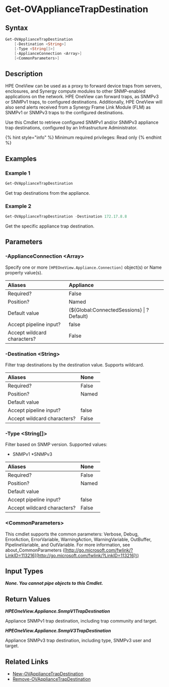 ﻿---
description: Get configured appliance SNMP trap destinations.
---

# Get-OVApplianceTrapDestination

## Syntax

```powershell
Get-OVApplianceTrapDestination
    [-Destination <String>]
    [-Type <String[]>]
    [-ApplianceConnection <Array>]
    [<CommonParameters>]
```

## Description

HPE OneView can be used as a proxy to forward device traps from servers, enclosures, and Synergy compute modules to other SNMP-enabled applications on the network. HPE OneView can forward traps, as SNMPv3 or SNMPv1 traps, to configured destinations. Additionally, HPE OneView will also send alerts received from a Synergy Frame Link Module (FLM) as SNMPv1 or SNMPv3 traps to the configured destinations.

Use this Cmdlet to retrieve configured SNMPv1 and/or SNMPv3 appliance trap destinations, configured by an Infrastructure Administrator.

{% hint style="info" %}
Minimum required privileges: Read only
{% endhint %}

## Examples

###  Example 1 

```powershell
Get-OVApplianceTrapDestination
```

Get trap destinations from the appliance.

###  Example 2 

```powershell
Get-OVApplianceTrapDestination -Destination 172.17.8.8
```

Get the specific appliance trap destination.

## Parameters

### -ApplianceConnection &lt;Array&gt;

Specify one or more `[HPEOneView.Appliance.Connection]` object(s) or Name property value(s).

| Aliases | Appliance |
| :--- | :--- |
| Required? | False |
| Position? | Named |
| Default value | (${Global:ConnectedSessions} &vert; ? Default) |
| Accept pipeline input? | false |
| Accept wildcard characters? | False |

### -Destination &lt;String&gt;

Filter trap destinations by the destination value.  Supports wildcard.

| Aliases | None |
| :--- | :--- |
| Required? | False |
| Position? | Named |
| Default value |  |
| Accept pipeline input? | false |
| Accept wildcard characters? | False |

### -Type &lt;String[]&gt;

Filter based on SNMP version.  Supported values:

* SNMPv1
    *SNMPv3

| Aliases | None |
| :--- | :--- |
| Required? | False |
| Position? | Named |
| Default value |  |
| Accept pipeline input? | false |
| Accept wildcard characters? | False |

### &lt;CommonParameters&gt;

This cmdlet supports the common parameters: Verbose, Debug, ErrorAction, ErrorVariable, WarningAction, WarningVariable, OutBuffer, PipelineVariable, and OutVariable. For more information, see about\_CommonParameters \([http://go.microsoft.com/fwlink/?LinkID=113216](http://go.microsoft.com/fwlink/?LinkID=113216)\)

## Input Types

_**None.  You cannot pipe objects to this Cmdlet.**_

## Return Values

_**HPEOneView.Appliance.SnmpV1TrapDestination**_

Appliance SNMPv1 trap destination, including trap community and target.

_**HPEOneView.Appliance.SnmpV3TrapDestination**_

Appliance SNMPv3 trap destination, including type, SNMPv3 user and target.

## Related Links

* [New-OVApplianceTrapDestination](new-ovappliancetrapdestination.md)
* [Remove-OVApplianceTrapDestination](remove-ovappliancetrapdestination.md)
